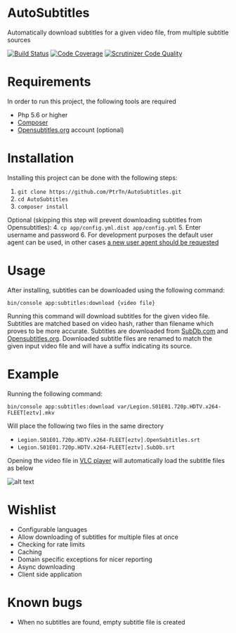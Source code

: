 # AutoSubtitles
Automatically download subtitles for a given video file, from multiple subtitle sources

[![Build Status](https://travis-ci.org/PtrTn/AutoSubtitles.svg?branch=master)](https://travis-ci.org/PtrTn/AutoSubtitles)
[![Code Coverage](https://scrutinizer-ci.com/g/PtrTn/AutoSubtitles/badges/coverage.png?b=master)](https://scrutinizer-ci.com/g/PtrTn/AutoSubtitles/?branch=master)
[![Scrutinizer Code Quality](https://scrutinizer-ci.com/g/PtrTn/AutoSubtitles/badges/quality-score.png?b=master)](https://scrutinizer-ci.com/g/PtrTn/AutoSubtitles/?branch=master)

# Requirements
In order to run this project, the following tools are required
- Php 5.6 or higher
- [Composer](https://getcomposer.org/)
- [Opensubtitles.org](https://www.opensubtitles.org) account (optional)

# Installation
Installing this project can be done with the following steps:
1. `git clone https://github.com/PtrTn/AutoSubtitles.git`
2. `cd AutoSubtitles`
3. `composer install`

Optional (skipping this step will prevent downloading subtitles from Opensubtitles):
4. `cp app/config.yml.dist app/config.yml`
5. Enter username and password
6. For development purposes the default user agent can be used, in other cases [a new user agent should be requested](http://trac.opensubtitles.org/projects/opensubtitles/wiki/DevReadFirst)

# Usage
After installing, subtitles can be downloaded using the following command:

`bin/console app:subtitles:download {video file}`

Running this command will download subtitles for the given video file. 
Subtitles are matched based on video hash, rather than filename which proves to be more accurate.
Subtitles are downloaded from [SubDb.com](http://thesubdb.com/) and [Opensubtitles.org](https://www.opensubtitles.org).
Downloaded subtitle files are renamed to match the given input video file and will have a suffix indicating its source.

# Example
Running the following command:

`bin/console app:subtitles:download var/Legion.S01E01.720p.HDTV.x264-FLEET[eztv].mkv`

Will place the following two files in the same directory

- `Legion.S01E01.720p.HDTV.x264-FLEET[eztv].OpenSubtitles.srt`
- `Legion.S01E01.720p.HDTV.x264-FLEET[eztv].SubDb.srt`

Opening the video file in [VLC player](http://www.videolan.org/vlc/index.html) will automatically load the subtitle files as below

![alt text](http://i.imgur.com/8EA0YSX.png)

# Wishlist
- Configurable languages
- Allow downloading of subtitles for multiple files at once
- Checking for rate limits
- Caching
- Domain specific exceptions for nicer reporting
- Async downloading
- Client side application

# Known bugs
- When no subtitles are found, empty subtitle file is created